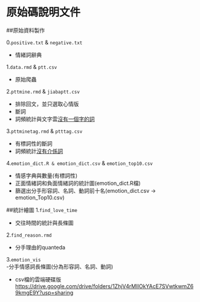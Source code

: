 
# 原始碼說明文件

##原始資料製作

0.`positive.txt` & `negative.txt`    
  - 情緒詞辭典

1.`data.rmd` & `ptt.csv`  
  - 原始爬蟲

2.`pttmine.rmd` & `jiabaptt.csv`     
  - 排除回文，並只選取心情版
  - 斷詞
  - 詞頻統計與文字雲[沒有一個字的詞](pttmine.rmd檔)

3.`pttminetag.rmd` & `ptttag.csv`     
  - 有標詞性的斷詞 
  - 詞頻統計[沒有介係詞](pttmine檔)

4.`emotion_dict.R & emotion_dict.csv` & `emotion_top10.csv`    
  - 情感字典與數量(有標詞性) 
  - 正面情緒詞和負面情緒詞的統計圖(emotion_dict.R檔)
  - 篩選出分手形容詞、名詞、動詞前十名(emotion_dict.csv → emotion_Top10.csv)

##統計繪圖
1.`find_love_time`    
  - 交往時間的統計與長條圖

2.`find_reason.rmd`     
  - 分手理由的quanteda

3.`emotion_vis`     
  -分手情感詞長條圖(分為形容詞、名詞、動詞)


- csv檔的雲端硬碟版 https://drive.google.com/drive/folders/1ZhjV4rMIIOkYAcE7SVwtkwmZ69kmgE9Y?usp=sharing
